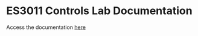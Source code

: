 # ES3011 Controls Lab Documentation

Access the documentation [here](https://wpi-es3011.github.io/ControlsLabDocs/lab-overview/)
